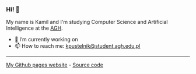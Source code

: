 ### Hi! 👋

My name is Kamil and I'm studying Computer Science and Artificial Intelligence at the [AGH](https://www.agh.edu.pl/).

- 🔭 I’m currently working on 
- 📫 How to reach me: [kpustelnik@student.agh.edu.pl](mailto:kpustelnik@student.agh.edu.pl)

-------

[My Github pages website](https://kpustelnik.github.io) - [Source code](https://github.com/kpustelnik/kpustelnik.github.io)
